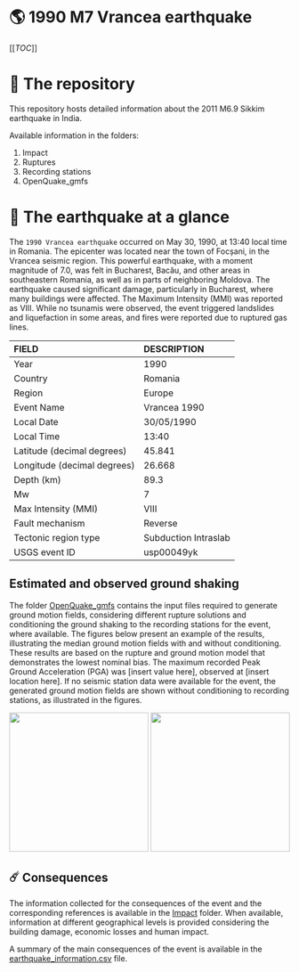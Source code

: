 # 🌎 1990 M7 Vrancea earthquake
[[_TOC_]]

# 📂 The repository

This repository hosts detailed information about the 2011 M6.9 Sikkim earthquake in India.

Available information in the folders:

1. Impact
2. Ruptures
3. Recording stations
4. OpenQuake_gmfs


# 🚀 The earthquake at a glance 

The `1990 Vrancea earthquake` occurred on May 30, 1990, at 13:40 local time in Romania. The epicenter was located near the town of Focșani, in the Vrancea seismic region. This powerful earthquake, with a moment magnitude of 7.0, was felt in Bucharest, Bacău, and other areas in southeastern Romania, as well as in parts of neighboring Moldova. The earthquake caused significant damage, particularly in Bucharest, where many buildings were affected. The Maximum Intensity (MMI) was reported as VIII. While no tsunamis were observed, the event triggered landslides and liquefaction in some areas, and fires were reported due to ruptured gas lines.

| FIELD | DESCRIPTION |
|:------|:------------|
| Year | 1990 |
| Country | Romania |
| Region | Europe |
| Event Name | Vrancea 1990 |
| Local Date | 30/05/1990 |
| Local Time | 13:40 |
| Latitude (decimal degrees) | 45.841 |
| Longitude (decimal degrees) | 26.668 |
| Depth (km) | 89.3 |
| Mw | 7 |
| Max Intensity (MMI) | VIII |
| Fault mechanism | Reverse |
| Tectonic region type | Subduction Intraslab |
| USGS event ID | usp00049yk |



## Estimated and observed ground shaking

The folder [OpenQuake_gmfs](./OpenQuake_gmfs/) contains the input files required to generate ground motion fields, considering different rupture solutions and conditioning the ground shaking to the recording stations for the event, where available. The figures below present an example of the results, illustrating the median ground motion fields with and without conditioning. These results are based on the rupture and ground motion model that demonstrates the lowest nominal bias. The maximum recorded Peak Ground Acceleration (PGA) was [insert value here], observed at [insert location here]. If no seismic station data were available for the event, the generated ground motion fields are shown without conditioning to recording stations, as illustrated in the figures.

<img src="./4.OpenQuake_gmfs/median_gmf_stations_none.png" height="250">
<img src="./4.OpenQuake_gmfs/median_gmf_stations_seismic.png" height="250">

## ☄️ Consequences

The information collected for the consequences of the event and the corresponding references is available in the [Impact](./Impact) folder. When available, information at different geographical levels is provided considering the building damage, economic losses and human impact.

A summary of the main consequences of the event is available in the [earthquake_information.csv](./earthquake_information.csv) file.